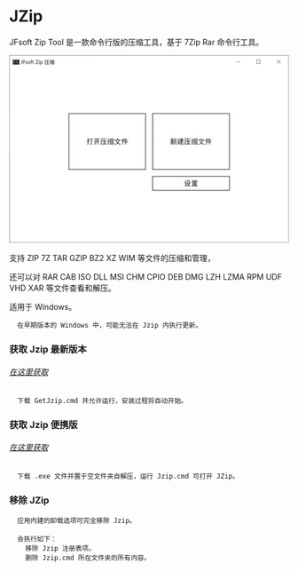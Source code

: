 # JZip

JFsoft Zip Tool 是一款命令行版的压缩工具，基于 7Zip Rar 命令行工具。

![mainui](https://raw.githubusercontent.com/Dennishaha/JZip/master/Server/mainui.jpg)

支持 ZIP 7Z TAR GZIP BZ2 XZ WIM 等文件的压缩和管理，

还可以对 RAR CAB ISO DLL MSI CHM CPIO DEB DMG LZH LZMA RPM UDF VHD XAR 等文件查看和解压。

适用于 Windows。

````
  在早期版本的 Windows 中，可能无法在 Jzip 内执行更新。
````

### 获取 Jzip 最新版本 

###### [在这里获取](https://github.com/Dennishaha/JZip/releases)
  
````
  下载 GetJzip.cmd 并允许运行，安装过程将自动开始。
````

### 获取 Jzip 便携版

###### [在这里获取](https://github.com/Dennishaha/JZip/tree/master/Server)

````
  下载 .exe 文件并置于空文件夹自解压，运行 Jzip.cmd 可打开 JZip。
````

### 移除 JZip

````
  应用内建的卸载选项可完全移除 Jzip。
  
  会执行如下：
    移除 Jzip 注册表项。
    删除 Jzip.cmd 所在文件夹的所有内容。
````
